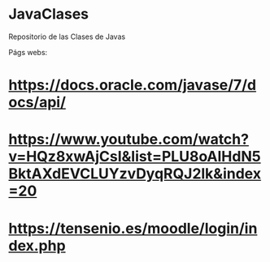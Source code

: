 # JavaClases
Repositorio de las Clases de Javas 


Págs webs:

  # https://docs.oracle.com/javase/7/docs/api/
  # https://www.youtube.com/watch?v=HQz8xwAjCsI&list=PLU8oAlHdN5BktAXdEVCLUYzvDyqRQJ2lk&index=20
  # https://tensenio.es/moodle/login/index.php
  

  
